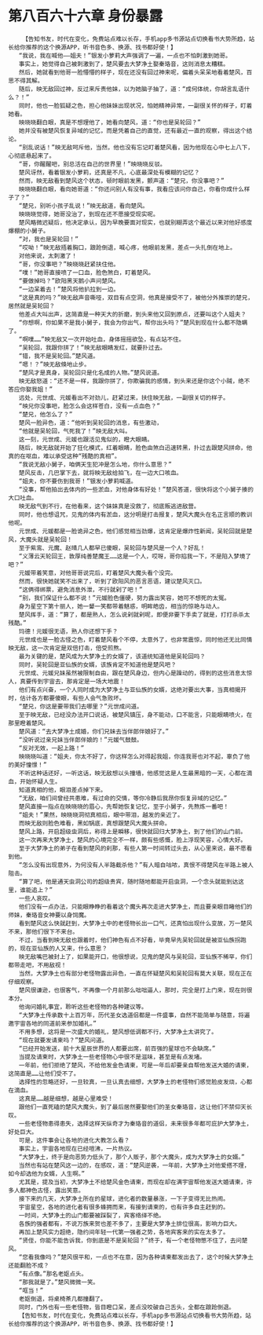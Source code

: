 # 第八百六十六章 身份暴露
        【告知书友，时代在变化，免费站点难以长存，手机app多书源站点切换看书大势所趋，站长给你推荐的这个换源APP，听书音色多、换源、找书都好使！】
       “我说，我在喊他——姐夫！”银发小萝莉大声强调了一遍，一点也不怕刺激到她哥。
       事实上，她觉得自己被刺激到了，楚风要去大梦净土娶秦珞音，这则消息太糟糕。
       然后，她就看到他哥一脸懵懵的样子，现在还没有回过神来呢，偏着头呆呆地看着楚风，百思不得其解。
       随后，映无敌回过神，反过来斥责他妹，以为她脑子抽了，道：“成何体统，你胡言乱语什么？！”
       同时，他也一脸狐疑之色，担心他妹妹出现状况，怕她精神异常，一副很关怀的样子，盯着她看。
       映晓晓翻白眼，真是不想理他了，她看向楚风，道：“你也是吴轮回？”
       她并没有被楚风恢复异域的记忆，而是凭着自己的直觉，还有最近一直的观察，得出这个结论。
       “别乱说话！”映无敌呵斥他，当然，他也没有忘记盯着楚风看，因为他现在心中七上八下，心彻底悬起来了。
       “哥，你醒醒吧，别总活在自己的世界里！”映晓晓反驳。
       楚风讶然，看着银发小萝莉，还真是不凡，心底最深处有模糊的记忆？
       然而，映无敌看到楚风这个状态，顿时眼前发黑，颤声道：“楚兄，你没事吧？”
       映晓晓翻白眼，看向她哥道：“你还问别人有没有事，我看应该问你自己，你看你成什么样子了？”
       “楚兄，别听小孩子乱说！”映无敌道，看向楚风。
       映晓晓觉得，她哥没治了，到现在还不愿接受现实呢。
       楚风略微迟疑后，他决定承认，因为早晚要面对现实，也就别糊弄这个最近以来对他好感度爆棚的小舅子。
       “对，我也是吴轮回！”
       “哎呦！”映无敌捂着胸口，踉跄倒退，喊心疼，他眼前发黑，差点一头扎倒在地上。
       对他来说，太刺激了！
       “哥，你没事吧？”映晓晓赶紧扶住他。
       “噗！”她哥直接喷了一口血，脸色煞白，盯着楚风。
       “要做掉吗？”欧阳黑天鹅小声问楚风。
       “一边呆着去！”楚风将他扒拉到一边。
       “这是真的吗？”映无敌声音嘶哑，双目有点空洞，他真是接受不了，被他分外推崇的楚兄，居然就是吴轮回？
       他差点大叫出声，这简直是一种天大的折磨，到头来他又回到原点，还要叫这个人姐夫？
       “你想啊，你如果不是我小舅子，我会为你出气，帮你出头吗？”楚风到现在什么都不隐瞒了。
       “啊噗……”映无敌又一次开始吐血，身体摇摇欲坠，有点站不住。
       “吴轮回，我跟你拼了！”映无敌眼睛发红，就要扑过去。
       “错，我不是吴轮回。”楚风道。
       “嗯！？”映无敌倏地止步。
       “楚风才是真身，吴轮回只是化名成的人物。”楚风说道。
       映无敌怒道：“还不是一样，我跟你拼了，你欺骗我的感情，到头来还是你这个小贼，绝不答应你娶我姐！”
       远处，元世成、元媛看出不对劲儿，赶紧过来，扶住映无敌，一副很关切的样子。
       “映兄你没事吧，脸怎么会这样苍白，没有一点血色？”
       “楚兄，他怎么了？”
       楚风一脸异色，道：“他听到吴轮回的消息，有些激动，
       “他就是吴轮回，气死我了！”映无敌大叫。
       这一刻，元世成、元媛也跟活见鬼似的，瞪大眼睛。
       随后，映无敌就开始了狂化模式，红着眼睛，脸色由煞白迅速转黑，扑过去跟楚风拼命，他真的在呕血，难以承受这种“残酷的真相”。
       “我说无敌小舅子，咱俩天生犯冲是怎么地，你什么意思？”
       楚风反击，几巴掌下去，就将映无敌给拍飞，在一边大口咳血。
       “姐夫，你不要伤到我哥！”银发小萝莉喊道。
       “没事，帮他拍出去体内的一些淤血，对他身体有好处！”楚风答道，很快将这个小舅子揍的大口吐血。
       映无敌气到不行，在他看来，这个妹妹真是没救了，彻底叛逃进敌营。
       同时，他也想诅咒，见鬼的体内有淤血，这分明是打击报复，楚风大魔头在名正言顺的教训他呢。
       元世成、元媛都是一脸诡异之色，他们感觉相当劲爆，这肯定是爆炸性新闻，吴轮回就是楚风，大魔头就是吴轮回！
       至于紫鸾、元魔、赵晴几人都早已傻眼，吴轮回与楚风是一个人？好乱！
       “义薄云天轮回王，敦厚纯善楚魔王……这是一个人，哎呀，哥你掐我一下，不是陷入梦境了吧？”
       元媛带着笑意，对他哥哥说完后，盯着楚风大魔头看个没完。
       然而，很快她就笑不出来了，听到了欧阳风的恶言恶语，建议楚风灭口。
       “这俩得绑票，避免消息外泄，不行就剁了吧！”
       “别，我们保证什么都不说！”元媛脸色僵硬，努力露出笑容，她可不想死的太冤。
       身为星空下第十丽人，她一颦一笑都带着魅惑，明眸皓齿，相当的惊艳与动人。
       楚风挥手，道：“算了，都是熟人，怎么说剁就剁呢，即便非要下手卖了就是，打打杀杀太残酷。”
       玛德！元媛很无语，熟人你还想下手？
       元世成也是一脸古怪之色，盯着楚风看个不停，太意外了，也非常震惊，同时他还无比同情映无敌，这一次肯定是双倍打击，倍受煎熬。
       最为关键的是，楚风成为大梦净土的女婿了，该道统知道他是吴轮回吗？
       同时，吴轮回是亚仙族的女婿，该族肯定不知道他是楚风吧？
       元世成、元媛兄妹虽然被限制自由，跟在楚风身边，但内心是躁动的，得到的这些消息太惊人，真要传到宇宙去，那肯定是一场大地震！
       他们有点兴奋，一个人同时成为大梦净土与亚仙族的女婿，这绝对要出大事，当真相揭开时，估计各方都要傻眼，有些人会气急败坏。
       “楚兄，你这是要带我们去哪里？”元世成问道。
       至于映无敌，已经没办法开口说话，被楚风镇压，身不能动，口不能言，只能眼睛喷火，在那里瞪着楚风。
       楚风道：“去大梦净土成婚，你们兄妹去当伴郎伴娘好了。”
       “没听说过亲兄妹当伴郎伴娘的！”元媛气鼓鼓。
       “反对无效，一起上路！”
       映晓晓叫道：“姐夫，你太不好了，你这样怎么对得起我姐，你连我哥也对不起，辜负了他的美好憧憬！”
       不听这种话还好，一听这话，映无敌想以头撞墙，他感觉这是人生最黑暗的一天，心都在滴血，开始怀疑人生。
       知道真相的他，眼泪差点掉下来。
       “无敌，咱们间曾经共患难，有过命的交情，等你冷静后我昂你恢复异域的记忆。”
       楚风直接一指点在映晓晓的眉心，先帮她恢复记忆，至于小舅子，先熬炼一番吧！
       “姐夫！”果然，映晓晓洞彻真相后，眼中带泪，越发的亲近了。
       而映无敌则脸色难看，黑如锅底，真想跟楚风大魔头拼命。
       楚风上路，开启超级虫洞后，称得上是瞬移，很快就回归大梦净土，到了他们的山门前。
       这一次再来大梦净土，楚风的心境完全不一样，颇有些感慨，脸上浮现笑容，心情大好。
       至于大梦净土的弟子在看到楚风的刹那，有些人第一时间转过头去，从心里来说，最不愿看到他。
       “怎么没有出现意外，为何没有人半路截杀他？”有人暗自咕哝，真恨不得楚风在半路上被人阻击。
       “算了吧，他是通天虫洞公司的超级贵宾，随时随地都能开启虫洞，一个念头就能到达这里，谁能追上？”
       一些人哀叹。
       他们没有一点办法，只能眼睁睁的看着这个魔头再次走进大梦净土，而且要亲眼目睹他们的师妹，秦珞音女神要以身饲魔。
       看到楚风这么快就赶到，大梦净土中的老怪物长出一口气，还真怕出现什么变故，万一楚风不来，那他们很下不来台。
       不过，当看到映无敌也跟着时，他们神色有点不好看，毕竟早先吴轮回就是被亚仙族拐跑的，现在亚仙族的人又来，什么意思？
       映无敌嘴巴被封上了，如果能开口，他很想说，见鬼的楚风与吴轮回，亚仙族不稀罕，你们都带走吧，不用敌视！
       当然，大梦净土也有部分老怪物露出异色，一直在怀疑楚风和吴轮回有莫大关联，现在正在仔细观察。
       楚风很谦逊，也很客气，不再像一个月前那么咄咄逼人，那时，完全是打上门来，现在则很本分。
       他询问婚礼事宜，聆听这些老怪物的各种建议等。
       “大梦净土传承数十上百万年，历代圣女选道侣都是一件盛事，自然不能简单与随意，将遍邀宇宙各地的同道前来参加婚礼。”
       不用多想，这将是一次盛大的婚礼，楚风想低调都不行，大梦净土太讲究了。
       “现在就要发请柬吗？”楚风问道。
       “已经开始发送，前十大星辰世界的人都要出席，前百强的星球也不会缺席。”
       当提及请柬时，大梦净土一些老怪物心中很不是滋味，甚至是有点发堵。
       一年前，他们拒绝了楚风，不给他发金色请柬，可是一年后却要亲自帮他发送大婚的请柬，这简直是……让他们受不了。
       选择性的忽略还好，一旦较真，一旦认真去细想，大梦净土的老怪物们感觉脸皮发烧，心都在滴血。
       这真是……越是细想，越是心里难受！
       跟他们一直死磕的楚风大魔头，到了最后居然要娶他们的圣女秦珞音，这让他们不禁仰天长叹。
       一些老怪物患得患失，选择这样天纵奇才为秦珞音的道侣，未来很多年都可庇护大梦净土，好处巨大。
       可是，这件事会让各地的进化大教怎么看？
       事实上，宇宙各地现在已经喧沸，一片热议。
       “大梦净土，终于是向恶势力低头了，那个人贩子，那个大魔头，成为大梦净土的女婿。”
       当然也有站在楚风这一边的，在感叹，道：“楚风逆袭，一年前，大梦净土对他爱搭不理，如今却选他为女婿，人生啊。”
       尤其是，提及当初，大梦净土不给楚风金色请柬，而现在却在满宇宙帮他发送大婚请柬，许多人都神色古怪，露出笑意。
       接下来的几天，大梦净土所在的星球，进化者的数量暴涨，一下子变得无比热闹。
       宇宙星空，各地的进化者有很多蜂拥而来，有接到请柬的，也有许多自主赶到的。
       一时间，大梦净土的山门都要被踩裂了，宾客络绎不绝。
       各族的强者都有，不说万族来贺也差不多了，主要是大梦净土排位很高，影响力巨大。
       再加上楚风实力超绝，隐约间年轻一代第一强者之势，各地宾客来的实在太多了。
       “贤侄，你能不能告诉我，你到底是不是吴轮回？”终于，有一个老怪物憋不住了，去问楚风。
       “您看我像吗？”楚风很平和，一点也不在意，因为各种请柬都发出去了，这个时候大梦净土还能翻脸不成？
       “有点像。”那名老妪点头。
       “那我就是了。”楚风微微一笑。
       “哐当！”
       老妪倒退，将桌椅茶几都撞翻了。
       同时，门外也有一些老怪物，皆目瞪口呆，差点没咬破自己舌头，全都在踉跄倒退。
       【告知书友，时代在变化，免费站点难以长存，手机app多书源站点切换看书大势所趋，站长给你推荐的这个换源APP，听书音色多、换源、找书都好使！】